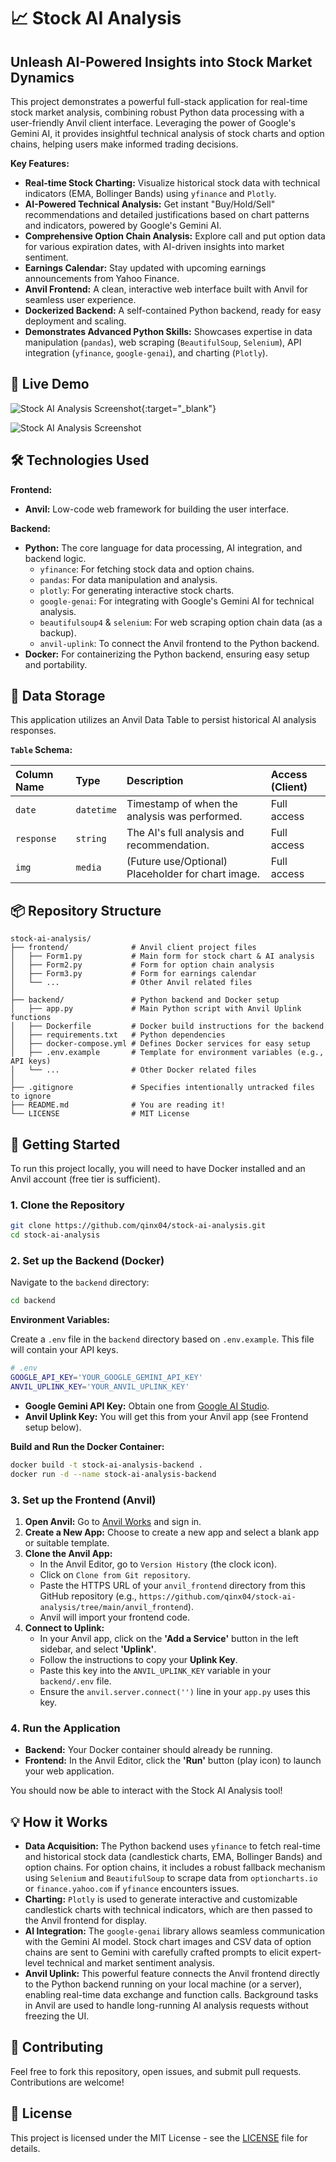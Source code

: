 # 📈 Stock AI Analysis

## Unleash AI-Powered Insights into Stock Market Dynamics

This project demonstrates a powerful full-stack application for real-time stock market analysis, combining robust Python data processing with a user-friendly Anvil client interface. Leveraging the power of Google's Gemini AI, it provides insightful technical analysis of stock charts and option chains, helping users make informed trading decisions.

**Key Features:**

  * **Real-time Stock Charting:** Visualize historical stock data with technical indicators (EMA, Bollinger Bands) using `yfinance` and `Plotly`.
  * **AI-Powered Technical Analysis:** Get instant "Buy/Hold/Sell" recommendations and detailed justifications based on chart patterns and indicators, powered by Google's Gemini AI.
  * **Comprehensive Option Chain Analysis:** Explore call and put option data for various expiration dates, with AI-driven insights into market sentiment.
  * **Earnings Calendar:** Stay updated with upcoming earnings announcements from Yahoo Finance.
  * **Anvil Frontend:** A clean, interactive web interface built with Anvil for seamless user experience.
  * **Dockerized Backend:** A self-contained Python backend, ready for easy deployment and scaling.
  * **Demonstrates Advanced Python Skills:** Showcases expertise in data manipulation (`pandas`), web scraping (`BeautifulSoup`, `Selenium`), API integration (`yfinance`, `google-genai`), and charting (`Plotly`).

## 🚀 Live Demo

![Stock AI Analysis Screenshot](project_screenshot1.png){:target="_blank"}

![Stock AI Analysis Screenshot](project_screenshot2.png)

## 🛠️ Technologies Used

**Frontend:**

  * **Anvil:** Low-code web framework for building the user interface.

**Backend:**

  * **Python:** The core language for data processing, AI integration, and backend logic.
      * `yfinance`: For fetching stock data and option chains.
      * `pandas`: For data manipulation and analysis.
      * `plotly`: For generating interactive stock charts.
      * `google-genai`: For integrating with Google's Gemini AI for technical analysis.
      * `beautifulsoup4` & `selenium`: For web scraping option chain data (as a backup).
      * `anvil-uplink`: To connect the Anvil frontend to the Python backend.
  * **Docker:** For containerizing the Python backend, ensuring easy setup and portability.

## 💾 Data Storage

This application utilizes an Anvil Data Table to persist historical AI analysis responses.

**`Table` Schema:**

| Column Name | Type     | Description                                     | Access (Client) |
| :---------- | :------- | :---------------------------------------------- | :-------------- |
| `date`      | `datetime` | Timestamp of when the analysis was performed.   | Full access     |
| `response`  | `string`   | The AI's full analysis and recommendation.      | Full access     |
| `img`       | `media`    | (Future use/Optional) Placeholder for chart image. | Full access     |


## 📦 Repository Structure

```
stock-ai-analysis/
├── frontend/              # Anvil client project files
│   ├── Form1.py           # Main form for stock chart & AI analysis
│   ├── Form2.py           # Form for option chain analysis
│   ├── Form3.py           # Form for earnings calendar
│   └── ...                # Other Anvil related files
│
├── backend/               # Python backend and Docker setup
│   ├── app.py             # Main Python script with Anvil Uplink functions
│   ├── Dockerfile         # Docker build instructions for the backend
│   ├── requirements.txt   # Python dependencies
│   ├── docker-compose.yml # Defines Docker services for easy setup
│   ├── .env.example       # Template for environment variables (e.g., API keys)
│   └── ...                # Other Docker related files
│
├── .gitignore             # Specifies intentionally untracked files to ignore
├── README.md              # You are reading it!
└── LICENSE                # MIT License
```

## 🏁 Getting Started

To run this project locally, you will need to have Docker installed and an Anvil account (free tier is sufficient).

### 1\. Clone the Repository

```bash
git clone https://github.com/qinx04/stock-ai-analysis.git
cd stock-ai-analysis
```

### 2\. Set up the Backend (Docker)

Navigate to the `backend` directory:

```bash
cd backend
```

**Environment Variables:**

Create a `.env` file in the `backend` directory based on `.env.example`. This file will contain your API keys.

```bash
# .env
GOOGLE_API_KEY='YOUR_GOOGLE_GEMINI_API_KEY'
ANVIL_UPLINK_KEY='YOUR_ANVIL_UPLINK_KEY'
```

  * **Google Gemini API Key:** Obtain one from [Google AI Studio](https://aistudio.google.com/).
  * **Anvil Uplink Key:** You will get this from your Anvil app (see Frontend setup below).

**Build and Run the Docker Container:**

```bash
docker build -t stock-ai-analysis-backend .
docker run -d --name stock-ai-analysis-backend
```

### 3\. Set up the Frontend (Anvil)

1.  **Open Anvil:** Go to [Anvil Works](https://anvil.works/) and sign in.
2.  **Create a New App:** Choose to create a new app and select a blank app or suitable template.
3.  **Clone the Anvil App:**
      * In the Anvil Editor, go to `Version History` (the clock icon).
      * Click on `Clone from Git repository`.
      * Paste the HTTPS URL of your `anvil_frontend` directory from this GitHub repository (e.g., `https://github.com/qinx04/stock-ai-analysis/tree/main/anvil_frontend`).
      * Anvil will import your frontend code.
4.  **Connect to Uplink:**
      * In your Anvil app, click on the **'Add a Service'** button in the left sidebar, and select **'Uplink'**.
      * Follow the instructions to copy your **Uplink Key**.
      * Paste this key into the `ANVIL_UPLINK_KEY` variable in your `backend/.env` file.
      * Ensure the `anvil.server.connect('')` line in your `app.py` uses this key.

### 4\. Run the Application

  * **Backend:** Your Docker container should already be running.
  * **Frontend:** In the Anvil Editor, click the **'Run'** button (play icon) to launch your web application.

You should now be able to interact with the Stock AI Analysis tool\!

## 💡 How it Works

  * **Data Acquisition:** The Python backend uses `yfinance` to fetch real-time and historical stock data (candlestick charts, EMA, Bollinger Bands) and option chains. For option chains, it includes a robust fallback mechanism using `Selenium` and `BeautifulSoup` to scrape data from `optioncharts.io` or `finance.yahoo.com` if `yfinance` encounters issues.
  * **Charting:** `Plotly` is used to generate interactive and customizable candlestick charts with technical indicators, which are then passed to the Anvil frontend for display.
  * **AI Integration:** The `google-genai` library allows seamless communication with the Gemini AI model. Stock chart images and CSV data of option chains are sent to Gemini with carefully crafted prompts to elicit expert-level technical and market sentiment analysis.
  * **Anvil Uplink:** This powerful feature connects the Anvil frontend directly to the Python backend running on your local machine (or a server), enabling real-time data exchange and function calls. Background tasks in Anvil are used to handle long-running AI analysis requests without freezing the UI.


## 🤝 Contributing

Feel free to fork this repository, open issues, and submit pull requests. Contributions are welcome\!


## 📄 License

This project is licensed under the MIT License - see the [LICENSE](https://www.google.com/search?q=LICENSE) file for details.
